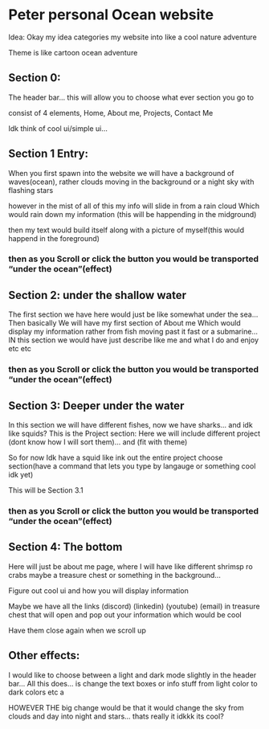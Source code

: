 # Peter personal Ocean website

Idea:
Okay my idea categories my website into like a cool nature adventure 

Theme is like cartoon ocean adventure 

## Section 0:

The header bar… this will allow you to choose what ever section you go to 

consist of 4 elements, Home, About me, Projects, Contact Me 

Idk think of cool ui/simple ui… 

## Section 1 Entry:

When you first spawn into the website we will have a background of waves(ocean), rather clouds moving in the background or a night sky with flashing stars 

however in the mist of all of this my info will slide in from a rain cloud
Which would rain down my information (this will be happending in the midground)

then my text would build itself along with a picture of myself(this would happend in the foreground)

### then as you Scroll or click the button you would be transported “under the ocean”(effect)

## Section 2: under the shallow water

The first section we have here would just be like somewhat under the sea… Then basically We will have my first section of About me 
Which would display my information rather from fish moving past it fast
or a submarine…
IN this section we would have just describe like me and what I do and enjoy etc etc 

### then as you Scroll or click the button you would be transported “under the ocean”(effect)

## Section 3: Deeper under the water

In this section we will have different fishes, now we have sharks… and idk like squids?
This is the Project section:
Here we will include different project (dont know how I will sort them)… and (fit with theme)

So for now Idk have a squid like ink out the entire project choose section(have a command that lets you type by langauge or something cool idk yet)

This will be Section 3.1

### then as you Scroll or click the button you would be transported “under the ocean”(effect)

## Section 4: The bottom

Here will just be about me page, where I will have like different shrimsp ro crabs maybe a treasure chest or something in the background…

Figure out cool ui and how you will display information

Maybe we have all the links (discord) (linkedin) (youtube) (email) in treasure chest that will open and pop out your information which would be cool 

Have them close again when we scroll up 

## Other effects:

I would like to choose between a light and dark mode slightly in the header bar… All this does… is change the text boxes or info stuff from light color to dark colors etc a

HOWEVER THE big change would be that it would change the sky from clouds and day into night and stars… thats really it idkkk its cool?
